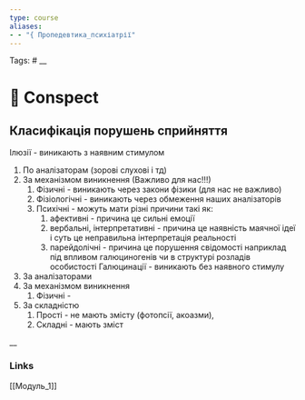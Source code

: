 ```yaml
---
type: course
aliases: 
- - "{ Пропедевтика_психіатрії"
---
```

Tags: #
__
# 📗 Conspect

## Класифікація порушень сприйняття

Ілюзії - виникають з наявним стимулом
1. По аналізаторам (зорові слухові і тд)
2. За механізмом виникнення (Важливо для нас!!!)
	1. Фізичні - виникають через закони фізики (для нас не важливо)
	2. Фізіологічні - виникають через обмеження наших аналізаторів
	3. Психічні - можуть мати різні причини такі як:
		1. афективні - причина це сильні емоції
		2. вербальні, інтерпретативні - причина це наявність маячної ідеї і суть це неправильна інтерпретація реальності
		3. парейдолічні - причина це порушення свідомості наприклад під впливом галюциногенів чи в структурі розладів особистості
Галюцинації - виникають без наявного стимулу
1. За аналізаторами
2. За механізмом виникнення
	1. Фізичні - 
3. За складністю
	1. Прості - не мають змісту (фотопсії, акоазми),
	2.  Складні - мають зміст

__
### Links
[[Модуль_1]]